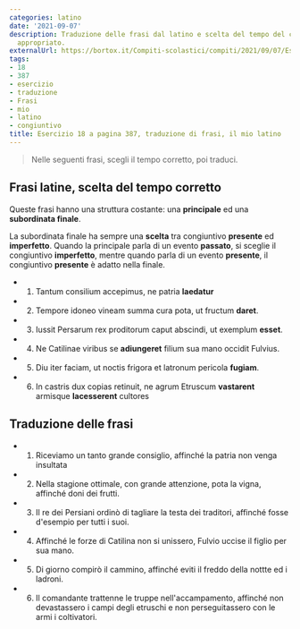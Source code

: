 ```yaml
---
categories: latino
date: '2021-09-07'
description: Traduzione delle frasi dal latino e scelta del tempo del congiuntivo
  appropriato.
externalUrl: https://bortox.it/Compiti-scolastici/compiti/2021/09/07/Esercizio-18-pagina-387.html
tags:
- 18
- 387
- esercizio
- traduzione
- Frasi
- mio
- latino
- congiuntivo
title: Esercizio 18 a pagina 387, traduzione di frasi, il mio latino
---
```


> Nelle seguenti frasi, scegli il tempo corretto, poi traduci.

## Frasi latine, scelta del tempo corretto

Queste frasi hanno una struttura costante: una **principale** ed una **subordinata finale**. 

La subordinata finale ha sempre una **scelta** tra congiuntivo **presente** ed **imperfetto**. 
Quando la principale parla di un evento **passato**, si sceglie il congiuntivo **imperfetto**, mentre quando parla di un evento **presente**, il congiuntivo **presente** è adatto nella finale.

* 1) Tantum consilium accepimus, ne patria **laedatur**

* 2) Tempore idoneo vineam summa cura pota, ut fructum **daret**.

* 3) Iussit Persarum rex proditorum caput abscindi, ut exemplum **esset**.

* 4) Ne Catilinae viribus se **adiungeret** filium sua mano occidit Fulvius.

* 5) Diu iter faciam, ut noctis frigora et latronum pericola **fugiam**.

* 6) In castris dux copias retinuit, ne agrum Etruscum **vastarent** armisque **lacesserent** cultores

## Traduzione delle frasi

* 1) Riceviamo un tanto grande consiglio, affinché la patria non venga insultata

* 2) Nella stagione ottimale, con grande attenzione, pota la vigna, affinché doni dei frutti.

* 3) Il re dei Persiani ordinò di tagliare la testa dei traditori, affinché fosse d'esempio per tutti i suoi.

* 4) Affinché le forze di Catilina non si unissero, Fulvio uccise il figlio per sua mano.

* 5) Di giorno compirò il cammino, affinché eviti il freddo della nottte ed i ladroni.

* 6) Il comandante trattenne le truppe nell'accampamento, affinché non devastassero i campi degli etruschi e non perseguitassero con le armi i coltivatori.